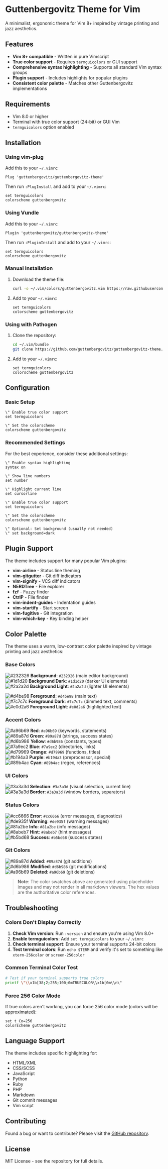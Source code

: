 # Guttenbergovitz Theme for Vim

A minimalist, ergonomic theme for Vim 8+ inspired by vintage printing and jazz aesthetics.

## Features

- **Vim 8+ compatible** - Written in pure Vimscript
- **True color support** - Requires `termguicolors` or GUI support
- **Comprehensive syntax highlighting** - Supports all standard Vim syntax groups
- **Plugin support** - Includes highlights for popular plugins
- **Consistent color palette** - Matches other Guttenbergovitz implementations

## Requirements

- Vim 8.0 or higher
- Terminal with true color support (24-bit) or GUI Vim
- `termguicolors` option enabled

## Installation

### Using vim-plug

Add this to your `~/.vimrc`:

```vim
Plug 'guttenbergovitz/guttenbergovitz-theme'
```

Then run `:PlugInstall` and add to your `~/.vimrc`:

```vim
set termguicolors
colorscheme guttenbergovitz
```

### Using Vundle

Add this to your `~/.vimrc`:

```vim
Plugin 'guttenbergovitz/guttenbergovitz-theme'
```

Then run `:PluginInstall` and add to your `~/.vimrc`:

```vim
set termguicolors
colorscheme guttenbergovitz
```

### Manual Installation

1. Download the theme file:
   ```bash
   curl -o ~/.vim/colors/guttenbergovitz.vim https://raw.githubusercontent.com/guttenbergovitz/guttenbergovitz-theme/main/vim/colors/guttenbergovitz.vim
   ```

2. Add to your `~/.vimrc`:
   ```vim
   set termguicolors
   colorscheme guttenbergovitz
   ```

### Using with Pathogen

1. Clone the repository:
   ```bash
   cd ~/.vim/bundle
   git clone https://github.com/guttenbergovitz/guttenbergovitz-theme.git
   ```

2. Add to your `~/.vimrc`:
   ```vim
   set termguicolors
   colorscheme guttenbergovitz
   ```

## Configuration

### Basic Setup

```vim
\" Enable true color support
set termguicolors

\" Set the colorscheme
colorscheme guttenbergovitz
```

### Recommended Settings

For the best experience, consider these additional settings:

```vim
\" Enable syntax highlighting
syntax on

\" Show line numbers
set number

\" Highlight current line
set cursorline

\" Enable true color support
set termguicolors

\" Set the colorscheme
colorscheme guttenbergovitz

\" Optional: Set background (usually not needed)
\" set background=dark
```

## Plugin Support

The theme includes support for many popular Vim plugins:

- **vim-airline** - Status line theming
- **vim-gitgutter** - Git diff indicators
- **vim-signify** - VCS diff indicators
- **NERDTree** - File explorer
- **fzf** - Fuzzy finder
- **CtrlP** - File finder
- **vim-indent-guides** - Indentation guides
- **vim-startify** - Start screen
- **vim-fugitive** - Git integration
- **vim-which-key** - Key binding helper

## Color Palette

The theme uses a warm, low-contrast color palette inspired by vintage printing and jazz aesthetics:

### Base Colors
![#232326](https://via.placeholder.com/15/232326/000000?text=+) **Background**: `#232326` (main editor background)  
![#1d1d20](https://via.placeholder.com/15/1d1d20/000000?text=+) **Background Dark**: `#1d1d20` (darker UI elements)  
![#2a2a2d](https://via.placeholder.com/15/2a2a2d/000000?text=+) **Background Light**: `#2a2a2d` (lighter UI elements)  

![#d4be98](https://via.placeholder.com/15/d4be98/000000?text=+) **Foreground**: `#d4be98` (main text)  
![#7c7c7c](https://via.placeholder.com/15/7c7c7c/000000?text=+) **Foreground Dark**: `#7c7c7c` (dimmed text, comments)  
![#e0d2a6](https://via.placeholder.com/15/e0d2a6/000000?text=+) **Foreground Light**: `#e0d2a6` (highlighted text)  

### Accent Colors
![#a96b69](https://via.placeholder.com/15/a96b69/000000?text=+) **Red**: `#a96b69` (keywords, statements)  
![#89a87d](https://via.placeholder.com/15/89a87d/000000?text=+) **Green**: `#89a87d` (strings, success states)  
![#d6b986](https://via.placeholder.com/15/d6b986/000000?text=+) **Yellow**: `#d6b986` (constants, types)  
![#7a9ec2](https://via.placeholder.com/15/7a9ec2/000000?text=+) **Blue**: `#7a9ec2` (directories, links)  
![#d79969](https://via.placeholder.com/15/d79969/000000?text=+) **Orange**: `#d79969` (functions, titles)  
![#b194a3](https://via.placeholder.com/15/b194a3/000000?text=+) **Purple**: `#b194a3` (preprocessor, special)  
![#89b4ac](https://via.placeholder.com/15/89b4ac/000000?text=+) **Cyan**: `#89b4ac` (regex, references)  

### UI Colors
![#3a3a3d](https://via.placeholder.com/15/3a3a3d/000000?text=+) **Selection**: `#3a3a3d` (visual selection, current line)  
![#3a3a3d](https://via.placeholder.com/15/3a3a3d/000000?text=+) **Border**: `#3a3a3d` (window borders, separators)  

### Status Colors
![#cc6666](https://via.placeholder.com/15/cc6666/000000?text=+) **Error**: `#cc6666` (error messages, diagnostics)  
![#de935f](https://via.placeholder.com/15/de935f/000000?text=+) **Warning**: `#de935f` (warning messages)  
![#81a2be](https://via.placeholder.com/15/81a2be/000000?text=+) **Info**: `#81a2be` (info messages)  
![#8abeb7](https://via.placeholder.com/15/8abeb7/000000?text=+) **Hint**: `#8abeb7` (hint messages)  
![#b5bd68](https://via.placeholder.com/15/b5bd68/000000?text=+) **Success**: `#b5bd68` (success states)  

### Git Colors
![#89a87d](https://via.placeholder.com/15/89a87d/000000?text=+) **Added**: `#89a87d` (git additions)  
![#d6b986](https://via.placeholder.com/15/d6b986/000000?text=+) **Modified**: `#d6b986` (git modifications)  
![#a96b69](https://via.placeholder.com/15/a96b69/000000?text=+) **Deleted**: `#a96b69` (git deletions)  

> **Note**: The color swatches above are generated using placeholder images and may not render in all markdown viewers. The hex values are the authoritative color references.

## Troubleshooting

### Colors Don't Display Correctly

1. **Check Vim version**: Run `:version` and ensure you're using Vim 8.0+
2. **Enable termguicolors**: Add `set termguicolors` to your `~/.vimrc`
3. **Check terminal support**: Ensure your terminal supports 24-bit colors
4. **Test terminal colors**: Run `echo $TERM` and verify it's set to something like `xterm-256color` or `screen-256color`

### Common Terminal Color Test

```bash
# Test if your terminal supports true colors
printf \"\\x1b[38;2;255;100;0mTRUECOLOR\\x1b[0m\\n\"
```

### Force 256 Color Mode

If true colors aren't working, you can force 256 color mode (colors will be approximated):

```vim
set t_Co=256
colorscheme guttenbergovitz
```

## Language Support

The theme includes specific highlighting for:

- HTML/XML
- CSS/SCSS
- JavaScript
- Python
- Ruby
- PHP
- Markdown
- Git commit messages
- Vim script

## Contributing

Found a bug or want to contribute? Please visit the [GitHub repository](https://github.com/guttenbergovitz/guttenbergovitz-theme).

## License

MIT License - see the repository for full details.